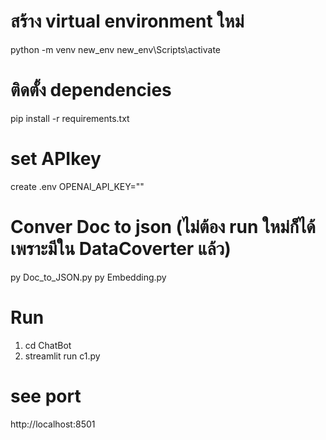# สร้าง virtual environment ใหม่
python -m venv new_env
new_env\Scripts\activate


# ติดตั้ง dependencies
pip install -r requirements.txt


# set APIkey
create .env
OPENAI_API_KEY=""

# Conver Doc to json (ไม่ต้อง run ใหม่ก็ได้เพราะมีใน DataCoverter แล้ว)
py Doc_to_JSON.py
py Embedding.py

# Run 
1. cd ChatBot
2. streamlit run c1.py


# see port 
http://localhost:8501
